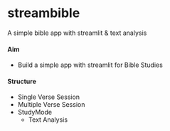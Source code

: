 # streambible
A simple bible app with streamlit &amp; text analysis


#### Aim
+ Build a simple app with streamlit for Bible Studies

#### Structure
+ Single Verse Session
+ Multiple Verse Session
+ StudyMode
    - Text Analysis